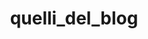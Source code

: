 ---
title: quelli_del_blog
bio: |
  Quattro amici, Alessandro, Antonio, Monica e Gianluca si mettono a fare un podcast: politica, attualità ma soprattutto Ortona ed Abruzzo. Il nome non è messo li a caso. Per un paio di anni abbiamo seguito e scritto di politica locale con il nostro blog e siamo stati "quelli del blog". Ora saremo "quelli del podcast"?
avatar: /images/virgolette.png
featured: true
social:
  # - title: github
  #   url: https://github.com
  # - title: github
  #   url: https://github.com
  # - title: github
  #   url: https://github.com
  # - title: github
  #   url: https://github.com
  # - title: github
  #   url: https://github.com
---